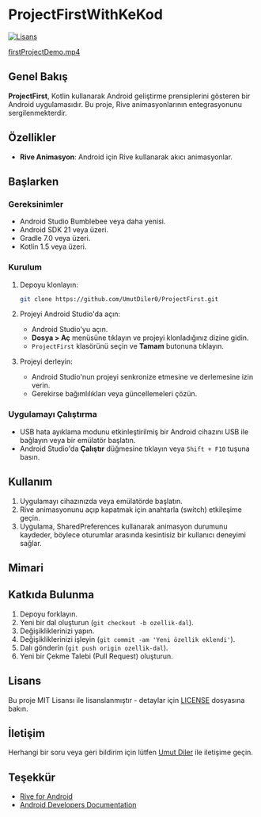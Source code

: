 # ProjectFirstWithKeKod

[![Lisans](https://img.shields.io/badge/license-MIT-blue.svg)](LICENSE)

[firstProjectDemo.mp4](https://github.com/user-attachments/assets/ea61848a-658d-4ba7-84d4-5b7f8495ced9)

## Genel Bakış


**ProjectFirst**, Kotlin kullanarak Android geliştirme prensiplerini gösteren bir Android uygulamasıdır. Bu proje, Rive animasyonlarının entegrasyonunu sergilenmekterdir.

## Özellikler

- **Rive Animasyon**: Android için Rive kullanarak akıcı animasyonlar.

## Başlarken


### Gereksinimler

- Android Studio Bumblebee veya daha yenisi.
- Android SDK 21 veya üzeri.
- Gradle 7.0 veya üzeri.
- Kotlin 1.5 veya üzeri.

### Kurulum

1. Depoyu klonlayın:

    ```bash
    git clone https://github.com/UmutDiler0/ProjectFirst.git
    ```

2. Projeyi Android Studio'da açın:

    - Android Studio'yu açın.
    - **Dosya > Aç** menüsüne tıklayın ve projeyi klonladığınız dizine gidin.
    - `ProjectFirst` klasörünü seçin ve **Tamam** butonuna tıklayın.

3. Projeyi derleyin:

    - Android Studio'nun projeyi senkronize etmesine ve derlemesine izin verin.
    - Gerekirse bağımlılıkları veya güncellemeleri çözün.

### Uygulamayı Çalıştırma

- USB hata ayıklama modunu etkinleştirilmiş bir Android cihazını USB ile bağlayın veya bir emülatör başlatın.
- Android Studio'da **Çalıştır** düğmesine tıklayın veya `Shift + F10` tuşuna basın.

## Kullanım

1. Uygulamayı cihazınızda veya emülatörde başlatın.
2. Rive animasyonunu açıp kapatmak için anahtarla (switch) etkileşime geçin.
3. Uygulama, SharedPreferences kullanarak animasyon durumunu kaydeder, böylece oturumlar arasında kesintisiz bir kullanıcı deneyimi sağlar.

## Mimari


## Katkıda Bulunma

1. Depoyu forklayın.
2. Yeni bir dal oluşturun (`git checkout -b ozellik-dal`).
3. Değişikliklerinizi yapın.
4. Değişikliklerinizi işleyin (`git commit -am 'Yeni özellik eklendi'`).
5. Dalı gönderin (`git push origin ozellik-dal`).
6. Yeni bir Çekme Talebi (Pull Request) oluşturun.

## Lisans

Bu proje MIT Lisansı ile lisanslanmıştır - detaylar için [LICENSE](LICENSE) dosyasına bakın.

## İletişim

Herhangi bir soru veya geri bildirim için lütfen [Umut Diler](https://github.com/UmutDiler0) ile iletişime geçin.

## Teşekkür

- [Rive for Android](https://rive.app/community/files/)
- [Android Developers Documentation](https://developer.android.com/)
